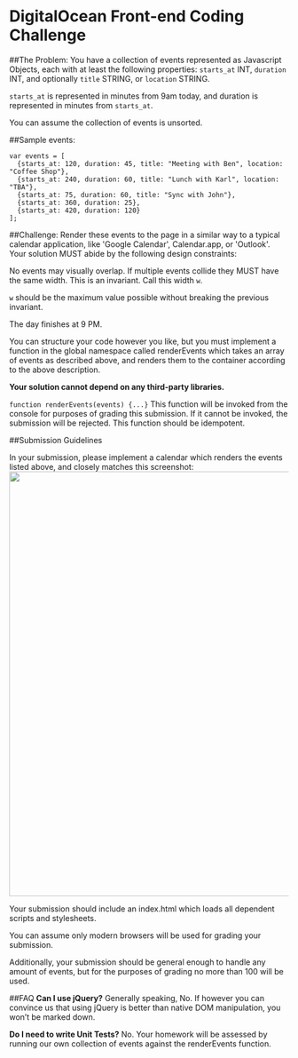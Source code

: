 # DigitalOcean Front-end Coding Challenge

##The Problem:
You have a collection of events represented as Javascript Objects, each with at least the following properties: `starts_at` INT, `duration` INT, and optionally `title` STRING, or `location` STRING.

`starts_at` is represented in minutes from 9am today, and duration is represented in minutes from `starts_at`.

You can assume the collection of events is unsorted.

##Sample events:
```
var events = [
  {starts_at: 120, duration: 45, title: "Meeting with Ben", location: "Coffee Shop"}, 
  {starts_at: 240, duration: 60, title: "Lunch with Karl", location: "TBA"},
  {starts_at: 75, duration: 60, title: "Sync with John"},
  {starts_at: 360, duration: 25},
  {starts_at: 420, duration: 120}
];
```

##Challenge:
Render these events to the page in a similar way to a typical calendar application, like 'Google Calendar', Calendar.app, or 'Outlook'. Your solution MUST abide by the following design constraints:

No events may visually overlap. If multiple events collide they MUST have the same width. This is an invariant. Call this width `w`.

`w` should be the maximum value possible without breaking the previous invariant.


The day finishes at 9 PM.

You can structure your code however you like, but you must implement a function in the global namespace called renderEvents which takes an array of events as described above, and renders them to the container according to the above description. 

**Your solution cannot depend on any third-party libraries.**

`function renderEvents(events) {...}`
This function will be invoked from the console for purposes of grading this submission. If it cannot be invoked, the submission will be rejected. This function should be idempotent.

##Submission Guidelines

In your submission, please implement a calendar which renders the events listed above, and closely matches this screenshot:
<img src="https://raw.githubusercontent.com/neilbaylor/calendar-hw/master/output.png" width=765px>

Your submission should include an index.html which loads all dependent scripts and stylesheets.

You can assume only modern browsers will be used for grading your submission.

Additionally, your submission should be general enough to handle any amount of events, but for the purposes of grading no more than 100 will be used.


##FAQ
**Can I use jQuery?**
Generally speaking, No. If however you can convince us that using jQuery is better than native DOM manipulation, you won’t be marked down.

**Do I need to write Unit Tests?**
No. Your homework will be assessed by running our own collection of events against the renderEvents function.

